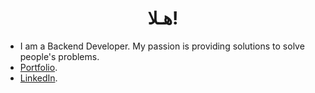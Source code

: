 <h1 align="center">هـلا!</h1>

- I am a Backend Developer. My passion is providing solutions to solve people's problems.
- [Portfolio](https://muhammadihabk.github.io/).
- [LinkedIn](https://www.linkedin.com/in/muhammadihabk/).
